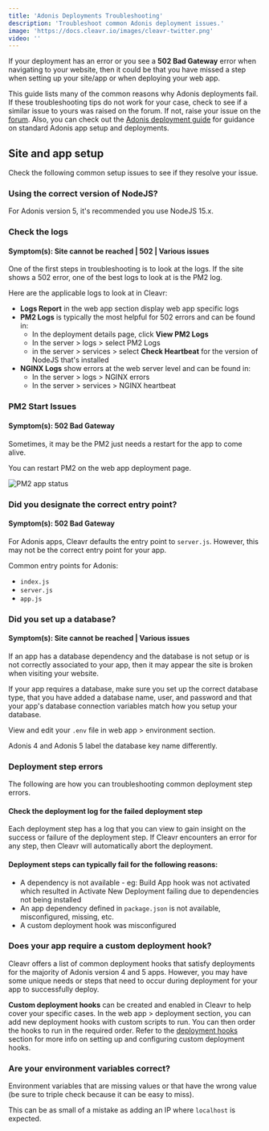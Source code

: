```yaml
---
title: 'Adonis Deployments Troubleshooting'
description: 'Troubleshoot common Adonis deployment issues.'
image: 'https://docs.cleavr.io/images/cleavr-twitter.png'
video: ''
---
```


If your deployment has an error or you see a **502 Bad Gateway** error when navigating to your website, then it could be 
that you have missed a step when setting up your site/app or when deploying your web app. 

<base-info>
This guide lists many of the common reasons why Adonis deployments fail. If these troubleshooting tips do not work for 
your case, check to see if a similar issue to yours was raised on the forum. If not, raise your 
issue on the <a href="https://forum.cleavr.io/">forum</a>. Also, you can check out the
 <a href="/guides/adonis">Adonis deployment guide</a> for guidance on standard Adonis app setup and deployments. 
</base-info>

## Site and app setup
Check the following common setup issues to see if they resolve your issue. 

### Using the correct version of NodeJS?
For Adonis version 5, it's recommended you use NodeJS 15.x.

### Check the logs
#### Symptom(s): Site cannot be reached  | 502 | Various issues

One of the first steps in troubleshooting is to look at the logs. If the site shows a 502 error, one of the best logs to look at is the PM2 log. 

Here are the applicable logs to look at in Cleavr: 
- **Logs Report** in the web app section display web app specific logs
- **PM2 Logs** is typically the most helpful for 502 errors and can be found in: 
    - In the deployment details page, click **View PM2 Logs**
    - In the server > logs > select PM2 Logs
    - in the server > services > select **Check Heartbeat** for the version of NodeJS that's installed
- **NGINX Logs** show errors at the web server level and can be found in: 
    - In the server > logs > NGINX errors
    - In the server > services > NGINX heartbeat
   
### PM2 Start Issues
#### Symptom(s): 502 Bad Gateway 

Sometimes, it may be the PM2 just needs a restart for the app to come alive. 

You can restart PM2 on the web app deployment page. 

![PM2 app status](/images/deployment/cleavr-app-status.png)

### Did you designate the correct entry point?
#### Symptom(s): 502 Bad Gateway 

For Adonis apps, Cleavr defaults the entry point to `server.js`. However, this may not be the correct entry point for your app. 

Common entry points for Adonis:

- `index.js`
- `server.js`
- `app.js`

### Did you set up a database?
#### Symptom(s): Site cannot be reached  | Various issues

If an app has a database dependency and the database is not setup or is not correctly associated to your app, then it may 
appear the site is broken when visiting your website. 

If your app requires a database, make sure you set up the correct database type, that you have added a database name, 
user, and password and that your app's database connection variables match how you setup your database. 

View and edit your `.env` file in web app > environment section. 

<base-info>
Adonis 4 and Adonis 5 label the database key name differently.
</base-info>

### Deployment step errors
The following are how you can troubleshooting common deployment step errors. 

#### Check the deployment log for the failed deployment step
Each deployment step has a log that you can view to gain insight on the success or failure of the deployment step. If 
Cleavr encounters an error for any step, then Cleavr will automatically abort the deployment. 

#### Deployment steps can typically fail for the following reasons: 

- A dependency is not available - eg: Build App hook was not activated which resulted in Activate New Deployment failing due to dependencies not being installed
- An app dependency defined in `package.json` is not available, misconfigured, missing, etc. 
- A custom deployment hook was misconfigured

### Does your app require a custom deployment hook? 
Cleavr offers a list of common deployment hooks that satisfy deployments for the majority of Adonis version 4 and 5 apps. 
However, you may have some unique needs or steps that need to occur during deployment for your app to successfully deploy. 

**Custom deployment hooks** can be created and enabled in Cleavr to help cover your specific cases. In the web app > deployment 
section, you can add new deployment hooks with custom scripts to run. You can then order the hooks to run in the required order. 
Refer to the [deployment hooks](/deployment-hooks) section for more info on setting up and configuring custom deployment hooks. 

### Are your environment variables correct?
Environment variables that are missing values or that have the wrong value (be sure to triple check because it can be easy to miss).

This can be as small of a mistake as adding an IP where `localhost` is expected.
